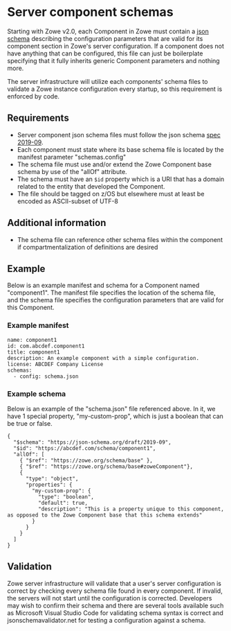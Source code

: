 # Server component schemas

Starting with Zowe v2.0, each Component in Zowe must contain a [json schema](https://json-schema.org/) describing the configuration parameters that are valid for its component section in Zowe's server configuration. If a component does not have anything that can be configured, this file can just be boilerplate specifying that it fully inherits generic Component parameters and nothing more.

The server infrastructure will utilize each components' schema files to validate a Zowe instance configuration every startup, so this requirement is enforced by code.

## Requirements

* Server component json schema files must follow the json schema [spec 2019-09](https://json-schema.org/draft/2019-09/schema).
* Each component must state where its base schema file is located by the manifest parameter "schemas.config"
* The schema file must use and/or extend the Zowe Component base schema by use of the "allOf" attribute.
* The schema must have an `$id` property which is a URI that has a domain related to the entity that developed the Component.
* The file should be tagged on z/OS but elsewhere must at least be encoded as ASCII-subset of UTF-8

## Additional information

* The schema file can reference other schema files within the component if compartmentalization of definitions are desired


## Example

Below is an example manifest and schema for a Component named "component1". The manifest file specifies the location of the schema file, and the schema file specifies the configuration parameters that are valid for this Component.

### Example manifest

```
name: component1
id: com.abcdef.component1
title: component1
description: An example component with a simple configuration.
license: ABCDEF Company License
schemas:
  - config: schema.json
```


### Example schema

Below is an example of the "schema.json" file referenced above. In it, we have 1 special property, "my-custom-prop", which is just a boolean that can be true or false.

```
{
  "$schema": "https://json-schema.org/draft/2019-09",
  "$id": "https://abcdef.com/schema/component1",
  "allOf": [
    { "$ref": "https://zowe.org/schema/base" },
    { "$ref": "https://zowe.org/schema/base#zoweComponent"},
    { 
      "type": "object",
      "properties": {
        "my-custom-prop": {
          "type": "boolean",
          "default": true,
          "description": "This is a property unique to this component, as opposed to the Zowe Component base that this schema extends"
        }
      }
    }
  ]
}
```

## Validation

Zowe server infrastructure will validate that a user's server configuration is correct by checking every schema file found in every component. If invalid, the servers will not start until the configuration is corrected. Developers may wish to confirm their schema and there are several tools available such as Microsoft Visual Studio Code for validating schema syntax is correct and jsonschemavalidator.net for testing a configuration against a schema.
